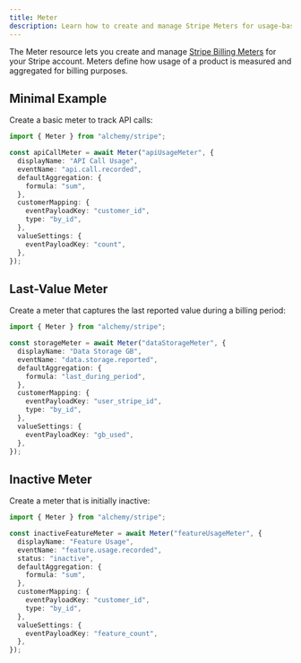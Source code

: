 ```yaml
---
title: Meter
description: Learn how to create and manage Stripe Meters for usage-based billing using Alchemy in your applications.
---
```


The Meter resource lets you create and manage [Stripe Billing Meters](https://stripe.com/docs/billing/usage-based-billing/meters) for your Stripe account. Meters define how usage of a product is measured and aggregated for billing purposes.

## Minimal Example

Create a basic meter to track API calls:

```ts
import { Meter } from "alchemy/stripe";

const apiCallMeter = await Meter("apiUsageMeter", {
  displayName: "API Call Usage",
  eventName: "api.call.recorded",
  defaultAggregation: {
    formula: "sum",
  },
  customerMapping: {
    eventPayloadKey: "customer_id",
    type: "by_id",
  },
  valueSettings: {
    eventPayloadKey: "count",
  },
});
```

## Last-Value Meter

Create a meter that captures the last reported value during a billing period:

```ts
import { Meter } from "alchemy/stripe";

const storageMeter = await Meter("dataStorageMeter", {
  displayName: "Data Storage GB",
  eventName: "data.storage.reported",
  defaultAggregation: {
    formula: "last_during_period",
  },
  customerMapping: {
    eventPayloadKey: "user_stripe_id",
    type: "by_id",
  },
  valueSettings: {
    eventPayloadKey: "gb_used",
  },
});
```

## Inactive Meter

Create a meter that is initially inactive:

```ts
import { Meter } from "alchemy/stripe";

const inactiveFeatureMeter = await Meter("featureUsageMeter", {
  displayName: "Feature Usage",
  eventName: "feature.usage.recorded",
  status: "inactive",
  defaultAggregation: {
    formula: "sum",
  },
  customerMapping: {
    eventPayloadKey: "customer_id",
    type: "by_id",
  },
  valueSettings: {
    eventPayloadKey: "feature_count",
  },
});
```
